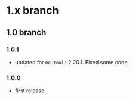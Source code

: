 # 1.x branch
## 1.0 branch
### 1.0.1
* updated for `me-tools` 2.20.1. Fixed some code.

### 1.0.0
* first release.
